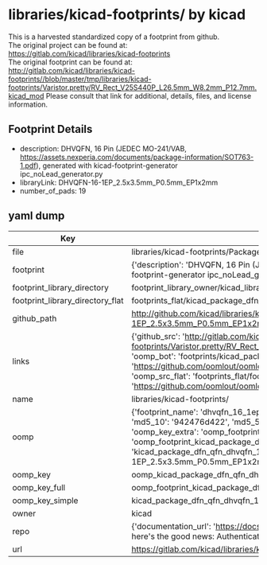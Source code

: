 # libraries/kicad-footprints/ by kicad  
This is a harvested standardized copy of a footprint from github.  
The original project can be found at:  
https://gitlab.com/kicad/libraries/kicad-footprints  
The original footprint can be found at:
http://gitlab.com/kicad/libraries/kicad-footprints//blob/master/tmp/libraries/kicad-footprints/Varistor.pretty/RV_Rect_V25S440P_L26.5mm_W8.2mm_P12.7mm.kicad_mod
Please consult that link for additional, details, files, and license information.  
## Footprint Details
* description: DHVQFN, 16 Pin (JEDEC MO-241/VAB, https://assets.nexperia.com/documents/package-information/SOT763-1.pdf), generated with kicad-footprint-generator ipc_noLead_generator.py  
* libraryLink: DHVQFN-16-1EP_2.5x3.5mm_P0.5mm_EP1x2mm  
* number_of_pads: 19  
## yaml dump  
| Key | Value |  
| --- | --- |  
| file | libraries/kicad-footprints/Package_DFN_QFN.pretty/DHVQFN-16-1EP_2.5x3.5mm_P0.5mm_EP1x2mm.kicad_mod |  
| footprint | {'description': 'DHVQFN, 16 Pin (JEDEC MO-241/VAB, https://assets.nexperia.com/documents/package-information/SOT763-1.pdf), generated with kicad-footprint-generator ipc_noLead_generator.py', 'libraryLink': 'DHVQFN-16-1EP_2.5x3.5mm_P0.5mm_EP1x2mm', 'number_of_pads': 19} |  
| footprint_library_directory | footprint_library_owner/kicad_libraries/kicad-footprints/ |  
| footprint_library_directory_flat | footprints_flat/kicad_package_dfn_qfn_dhvqfn_16_1ep_2_5x3_5mm_p0_5mm_ep1x2mm/working |  
| github_path | http://github.com/kicad/libraries/kicad-footprints//blob/master/tmp/libraries/kicad-footprints/Package_DFN_QFN.pretty/DHVQFN-16-1EP_2.5x3.5mm_P0.5mm_EP1x2mm.kicad_mod |  
| links | {'github_src': 'http://gitlab.com/kicad/libraries/kicad-footprints//blob/master/tmp/libraries/kicad-footprints/Varistor.pretty/RV_Rect_V25S440P_L26.5mm_W8.2mm_P12.7mm.kicad_mod', 'github_src_repo': 'https://gitlab.com/kicad/libraries/kicad-footprints', 'oomp_bot': 'footprints/kicad_package_dfn_qfn_dhvqfn_16_1ep_2_5x3_5mm_p0_5mm_ep1x2mm/working', 'oomp_bot_github': 'https://github.com/oomlout/oomlout_oomp_footprint_bot/tree/main/footprints/kicad_package_dfn_qfn_dhvqfn_16_1ep_2_5x3_5mm_p0_5mm_ep1x2mm/working', 'oomp_src_flat': 'footprints_flat/footprints_flat/kicad_package_dfn_qfn_dhvqfn_16_1ep_2_5x3_5mm_p0_5mm_ep1x2mm/working', 'oomp_src_flat_github': 'https://github.com/oomlout/oomlout_oomp_footprint_src/tree/main/footprints_flat/kicad_package_dfn_qfn_dhvqfn_16_1ep_2_5x3_5mm_p0_5mm_ep1x2mm/working'} |  
| name | libraries/kicad-footprints/ |  
| oomp | {'footprint_name': 'dhvqfn_16_1ep_2_5x3_5mm_p0_5mm_ep1x2mm', 'library_name': 'package_dfn_qfn', 'md5': '942476d42240b2ce3d34510718281864', 'md5_10': '942476d422', 'md5_5': '94247', 'md5_6': '942476', 'oomp_key': 'oomp_kicad_package_dfn_qfn_dhvqfn_16_1ep_2_5x3_5mm_p0_5mm_ep1x2mm', 'oomp_key_extra': 'oomp_footprint_kicad_package_dfn_qfn_dhvqfn_16_1ep_2_5x3_5mm_p0_5mm_ep1x2mm', 'oomp_key_full': 'oomp_footprint_kicad_package_dfn_qfn_dhvqfn_16_1ep_2_5x3_5mm_p0_5mm_ep1x2mm_942476', 'oomp_key_simple': 'kicad_package_dfn_qfn_dhvqfn_16_1ep_2_5x3_5mm_p0_5mm_ep1x2mm', 'original_filename': 'libraries/kicad-footprints/Package_DFN_QFN.pretty/DHVQFN-16-1EP_2.5x3.5mm_P0.5mm_EP1x2mm.kicad_mod', 'owner_name': 'kicad'} |  
| oomp_key | oomp_kicad_package_dfn_qfn_dhvqfn_16_1ep_2_5x3_5mm_p0_5mm_ep1x2mm |  
| oomp_key_full | oomp_footprint_kicad_package_dfn_qfn_dhvqfn_16_1ep_2_5x3_5mm_p0_5mm_ep1x2mm |  
| oomp_key_simple | kicad_package_dfn_qfn_dhvqfn_16_1ep_2_5x3_5mm_p0_5mm_ep1x2mm |  
| owner | kicad |  
| repo | {'documentation_url': 'https://docs.github.com/rest/overview/resources-in-the-rest-api#rate-limiting', 'message': "API rate limit exceeded for 84.66.173.59. (But here's the good news: Authenticated requests get a higher rate limit. Check out the documentation for more details.)"} |  
| url | https://gitlab.com/kicad/libraries/kicad-footprints |  

